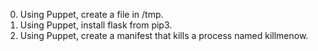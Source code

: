 0. Using Puppet, create a file in /tmp.
1. Using Puppet, install flask from pip3.
2. Using Puppet, create a manifest that kills a process named killmenow.
